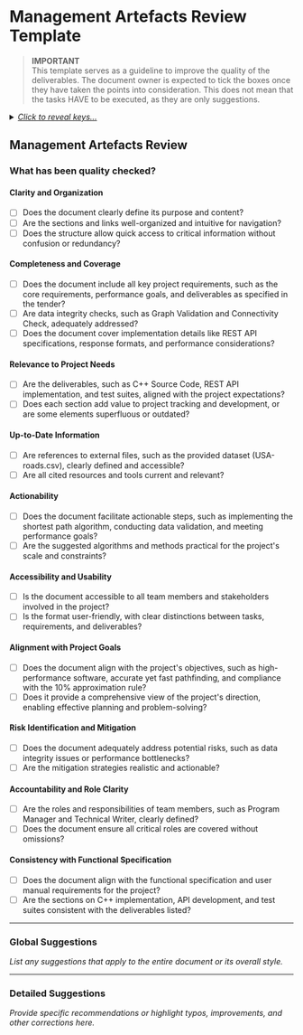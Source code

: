 # Management Artefacts Review Template

> **IMPORTANT**  
> This template serves as a guideline to improve the quality of the deliverables. The document owner is expected to tick the boxes once they have taken the points into consideration. This does not mean that the tasks HAVE to be executed, as they are only suggestions.

<details>
<summary><em><ins>Click to reveal keys...</ins></em></summary>
  
### Text Format
- **Bold**: replaced word in original text
- Normal: Citation from original text
- *Italic*: Comment
- ~~strikethrough~~: Original text to remove

### Suggestions
- **IMPROVEMENT**: something to add, to be defined by document owner
- **TYPO**: a suggestion for correcting a found typo

</details>

## Management Artefacts Review

### What has been quality checked?

#### **Clarity and Organization**

- [ ] Does the document clearly define its purpose and content?  
- [ ] Are the sections and links well-organized and intuitive for navigation?  
- [ ] Does the structure allow quick access to critical information without confusion or redundancy?  

#### **Completeness and Coverage**

- [ ] Does the document include all key project requirements, such as the core requirements, performance goals, and deliverables as specified in the tender?  
- [ ] Are data integrity checks, such as Graph Validation and Connectivity Check, adequately addressed?  
- [ ] Does the document cover implementation details like REST API specifications, response formats, and performance considerations?  

#### **Relevance to Project Needs**

- [ ] Are the deliverables, such as C++ Source Code, REST API implementation, and test suites, aligned with the project expectations?  
- [ ] Does each section add value to project tracking and development, or are some elements superfluous or outdated?  

#### **Up-to-Date Information**

- [ ] Are references to external files, such as the provided dataset (USA-roads.csv), clearly defined and accessible?  
- [ ] Are all cited resources and tools current and relevant?  

#### **Actionability**

- [ ] Does the document facilitate actionable steps, such as implementing the shortest path algorithm, conducting data validation, and meeting performance goals?  
- [ ] Are the suggested algorithms and methods practical for the project's scale and constraints?  

#### **Accessibility and Usability**

- [ ] Is the document accessible to all team members and stakeholders involved in the project?  
- [ ] Is the format user-friendly, with clear distinctions between tasks, requirements, and deliverables?  

#### **Alignment with Project Goals**

- [ ] Does the document align with the project's objectives, such as high-performance software, accurate yet fast pathfinding, and compliance with the 10% approximation rule?  
- [ ] Does it provide a comprehensive view of the project's direction, enabling effective planning and problem-solving?  

#### **Risk Identification and Mitigation**

- [ ] Does the document adequately address potential risks, such as data integrity issues or performance bottlenecks?  
- [ ] Are the mitigation strategies realistic and actionable?  

#### **Accountability and Role Clarity**

- [ ] Are the roles and responsibilities of team members, such as Program Manager and Technical Writer, clearly defined?  
- [ ] Does the document ensure all critical roles are covered without omissions?  

#### **Consistency with Functional Specification**

- [ ] Does the document align with the functional specification and user manual requirements for the project?  
- [ ] Are the sections on C++ implementation, API development, and test suites consistent with the deliverables listed?  

---

### Global Suggestions

*List any suggestions that apply to the entire document or its overall style.*

---

### Detailed Suggestions

*Provide specific recommendations or highlight typos, improvements, and other corrections here.*
